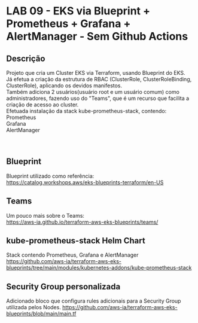

# LAB 09 - EKS via Blueprint + Prometheus + Grafana + AlertManager - Sem Github Actions

## Descrição
Projeto que cria um Cluster EKS via Terraform, usando Blueprint do EKS.<br/>
Já efetua a criação da estrutura de RBAC (ClusterRole, ClusterRoleBinding, ClusterRole), aplicando os devidos manifestos.<br/>
Também adiciona 2 usuários(usuário root e um usuário comum) como administradores, fazendo uso do "Teams", que é um recurso que facilita a criação de acesso ao cluster.<br/>
Efetuada instalação da stack kube-prometheus-stack, contendo:<br/>
Prometheus<br/>
Grafana<br/>
AlertManager<br/>
<br/><br/>

## Blueprint
Blueprint utilizado como referência:<br/>
<https://catalog.workshops.aws/eks-blueprints-terraform/en-US><br/>

## Teams
Um pouco mais sobre o Teams:<br/>
<https://aws-ia.github.io/terraform-aws-eks-blueprints/teams/><br/>

## kube-prometheus-stack Helm Chart
Stack contendo Prometheus, Grafana e AlertManager
<https://github.com/aws-ia/terraform-aws-eks-blueprints/tree/main/modules/kubernetes-addons/kube-prometheus-stack>

## Security Group personalizada
Adicionado bloco que configura rules adicionais para a Security Group utilizada pelos Nodes.
<https://github.com/aws-ia/terraform-aws-eks-blueprints/blob/main/main.tf>